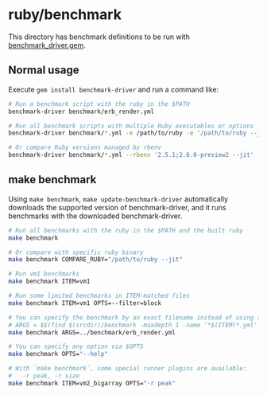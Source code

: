 # ruby/benchmark

This directory has benchmark definitions to be run with
[benchmark\_driver.gem](https://github.com/benchmark-driver/benchmark-driver).

## Normal usage

Execute `gem install benchmark-driver` and run a command like:

```bash
# Run a benchmark script with the ruby in the $PATH
benchmark-driver benchmark/erb_render.yml

# Run all benchmark scripts with multiple Ruby executables or options
benchmark-driver benchmark/*.yml -e /path/to/ruby -e '/path/to/ruby --jit'

# Or compare Ruby versions managed by rbenv
benchmark-driver benchmark/*.yml --rbenv '2.5.1;2.6.0-preview2 --jit'
```

## make benchmark

Using `make benchmark`, `make update-benchmark-driver` automatically downloads
the supported version of benchmark-driver, and it runs benchmarks with the downloaded
benchmark-driver.

```bash
# Run all benchmarks with the ruby in the $PATH and the built ruby
make benchmark

# Or compare with specific ruby binary
make benchmark COMPARE_RUBY="/path/to/ruby --jit"

# Run vm1 benchmarks
make benchmark ITEM=vm1

# Run some limited benchmarks in ITEM-matched files
make benchmark ITEM=vm1 OPTS=--filter=block

# You can specify the benchmark by an exact filename instead of using the default argument:
# ARGS = $$(find $(srcdir)/benchmark -maxdepth 1 -name '*$(ITEM)*.yml' -o -name '*$(ITEM)*.rb')
make benchmark ARGS=../benchmark/erb_render.yml

# You can specify any option via $OPTS
make benchmark OPTS="--help"

# With `make benchmark`, some special runner plugins are available:
#   -r peak, -r size
make benchmark ITEM=vm2_bigarray OPTS="-r peak"
```
